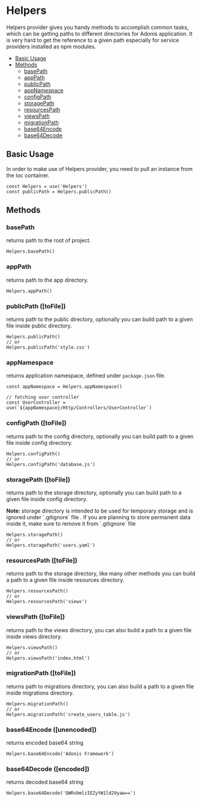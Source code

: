 # Helpers

Helpers provider gives you handy methods to accomplish common tasks, which can be getting paths to different directories for Adonis application. It is very hard to get the reference to a given path especially for service providers installed as npm modules.

- [Basic Usage](#basic-usage)
- [Methods](#methods)
  - [basePath](#basepath)
  - [appPath](#apppath)
  - [publicPath](#publicpath)
  - [appNamespace](#appnamespace)
  - [configPath](#configpath)
  - [storagePath](#storagepath)
  - [resourcesPath](#resourcespath)
  - [viewsPath](#viewspath)
  - [migrationPath](#migrationpath)
  - [base64Encode](#base64encode)
  - [base64Decode](#base64decode)

## Basic Usage

In order to make use of Helpers provider, you need to pull an instance from the Ioc container.

```javascript,line-numbers
const Helpers = use('Helpers')
const publicPath = Helpers.publicPath()
```

## Methods

### basePath
returns path to the root of project.

```javascript,line-numbers
Helpers.basePath()
```

### appPath
returns path to the app directory.

```javascript,line-numbers
Helpers.appPath()
```

### publicPath <span>([toFile])</span>
returns path to the public directory, optionally you can build path to a given file inside public directory.

```javascript,line-numbers
Helpers.publicPath()
// or
Helpers.publicPath('style.css')
```

### appNamespace
returns application namespace, defined under `package.json` file.

```javascript,line-numbers
const appNamespace = Helpers.appNamespace()

// fetching user controller
const UserController = use(`${appNamespace}/Http/Controllers/UserController`)
```

### configPath <span>([toFile])</span>
returns path to the config directory, optionally you can build path to a given file inside config directory.

```javascript,line-numbers
Helpers.configPath()
// or
Helpers.configPath('database.js')
```

### storagePath <span>([toFile])</span>
returns path to the storage directory, optionally you can build path to a given file inside config directory.

<div class="note">
 <strong> Note: </strong> storage directory is intended to be used for temporary storage and is ignored under `.gitignore` file . If you are planning to store permanent data inside it, make sure to remove it from `.gitignore` file
</div>

```javascript,line-numbers
Helpers.storagePath()
// or
Helpers.storagePath('users.yaml')
```

### resourcesPath <span>([toFile])</span>
returns path to the storage directory, like many other methods you can build a path to a given file inside resources directory.

```javascript,line-numbers
Helpers.resourcesPath()
// or
Helpers.resourcesPath('views')
```

### viewsPath <span>([toFile])</span>
returns path to the views directory, you can also build a path to a given file inside views directory.

```javascript,line-numbers
Helpers.viewsPath()
// or
Helpers.viewsPath('index.html')
```

### migrationPath <span>([toFile])</span>
returns path to migrations directory, you can also build a path to a given file inside migrations directory.

```javascript,line-numbers
Helpers.migrationPath()
// or
Helpers.migrationPath('create_users_table.js')
```

### base64Encode <span>([unencoded])</span>
returns encoded base64 string

```javascript,line-numbers
Helpers.base64Encode('Adonis Framework')
```

### base64Decode <span>([encoded])</span>
returns decoded base64 string

```javascript,line-numbers
Helpers.base64Decode('QWRvbmlzIEZyYW1ld29yaw==')
```
